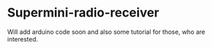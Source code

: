 # Supermini-radio-receiver
Will add arduino code soon and also some tutorial for those, who are interested.
